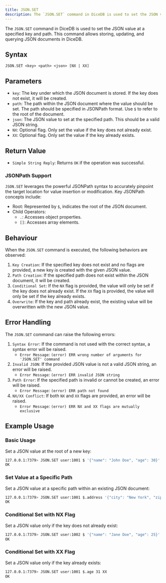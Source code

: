 ```yaml
---
title: JSON.SET
description: The `JSON.SET` command in DiceDB is used to set the JSON value at a specified key and path. This command allows storing, updating, and querying JSON documents in DiceDB.
---
```


The `JSON.SET` command in DiceDB is used to set the JSON value at a specified key and path. This command allows storing, updating, and querying JSON documents in DiceDB.

## Syntax

```plaintext
JSON.SET <key> <path> <json> [NX | XX]
```

## Parameters

- `key`: The key under which the JSON document is stored. If the key does not exist, it will be created.
- `path`: The path within the JSON document where the value should be set. The path should be specified in JSONPath format. Use `$` to refer to the root of the document.
- `json`: The JSON value to set at the specified path. This should be a valid JSON string.
- `NX`: Optional flag. Only set the value if the key does not already exist.
- `XX`: Optional flag. Only set the value if the key already exists.

## Return Value

- `Simple String Reply`: Returns `OK` if the operation was successful.

### JSONPath Support

`JSON.SET` leverages the powerful JSONPath syntax to accurately pinpoint the target location for value insertion or modification. Key JSONPath concepts include:

* Root: Represented by `$`, indicates the root of the JSON document.
* Child Operators:
  * `.`: Accesses object properties.
  * `[]`: Accesses array elements.

## Behaviour

When the `JSON.SET` command is executed, the following behaviors are observed:

1. `Key Creation`: If the specified key does not exist and no flags are provided, a new key is created with the given JSON value.
1. `Path Creation`: If the specified path does not exist within the JSON document, it will be created.
1. `Conditional Set`: If the `NX` flag is provided, the value will only be set if the key does not already exist. If the `XX` flag is provided, the value will only be set if the key already exists.
1. `Overwrite`: If the key and path already exist, the existing value will be overwritten with the new JSON value.

## Error Handling

The `JSON.SET` command can raise the following errors:

1. `Syntax Error`: If the command is not used with the correct syntax, a syntax error will be raised.
   - `Error Message`: `(error) ERR wrong number of arguments for 'JSON.SET' command`
1. `Invalid JSON`: If the provided JSON value is not a valid JSON string, an error will be raised.
   - `Error Message`: `(error) ERR invalid JSON string`
1. `Path Error`: If the specified path is invalid or cannot be created, an error will be raised.
   - `Error Message`: `(error) ERR path not found`
1. `NX/XX Conflict`: If both `NX` and `XX` flags are provided, an error will be raised.
   - `Error Message`: `(error) ERR NX and XX flags are mutually exclusive`

## Example Usage

### Basic Usage

Set a JSON value at the root of a new key:

```bash
127.0.0.1:7379> JSON.SET user:1001 $ '{"name": "John Doe", "age": 30}'
OK
```

### Set Value at a Specific Path

Set a JSON value at a specific path within an existing JSON document:

```bash
127.0.0.1:7379> JSON.SET user:1001 $.address '{"city": "New York", "zip": "10001"}'
OK
```

### Conditional Set with NX Flag

Set a JSON value only if the key does not already exist:

```bash
127.0.0.1:7379> JSON.SET user:1002 $ '{"name": "Jane Doe", "age": 25}' NX
OK
```

### Conditional Set with XX Flag

Set a JSON value only if the key already exists:

```bash
127.0.0.1:7379> JSON.SET user:1001 $.age 31 XX
OK
```
